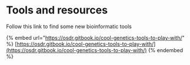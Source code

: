 # Tools and resources



Follow this link to find some new bioinformatic tools&#x20;

{% embed url="https://osdr.gitbook.io/cool-genetics-tools-to-play-with/" %}
[https://osdr.gitbook.io/cool-genetics-tools-to-play-with/](https://osdr.gitbook.io/cool-genetics-tools-to-play-with/)
{% endembed %}
